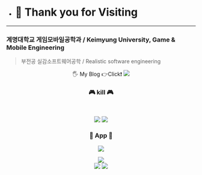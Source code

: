 - <h1> 👋 Thank you for Visiting</h1>
---
**<h3>계명대학교 게임모바일공학과 / Keimyung University, Game & Mobile Engineering</h2>**
>부전공 실감소프트웨어공학 / Realistic software engineering

<p align="center"> 🖐 My Blog 👉Click❗
<a href="https://blog.naver.com/rdz77"><img src="https://img.shields.io/badge/MyBlog-FFE033?style=for-the-badge&logo=Naver&logoColor=03C75A&link=https://blog.naver.com/rdz77"/></a>
</p>
<h3 align="center"><b>🎮 kill 🎮</b></h3>
</br>
<p align="center">
<img src="https://img.shields.io/badge/unity-white.svg?style=for-the-badge&logo=unity&logoColor=black"/>
<img src="https://img.shields.io/badge/c%23-blue.svg?style=for-the-badge&logo=c-sharp&logoColor=white"/>
</p>
<h3 align="center"><b>📱 App 📱</b></h3>
<p align="center">
<img src="https://img.shields.io/badge/Google Play-yellow.svg?style=for-the-badge&logo=Google Play&logoColor=black"/>
</p>
<div align="center">
<img src="https://github-readme-stats.vercel.app/api?username=RuDaz7&show_icons=true">
</div>
<div align="center">
<img src="https://github-readme-stats.vercel.app/api/top-langs/?username=RuDaz7&show_icons=true">
<img src="http://mazassumnida.wtf/api/v2/generate_badge?boj=rudaz77">
</div>
